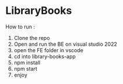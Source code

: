 # LibraryBooks

How to run :
1) Clone the repo
2) Open and run the BE on visual studio 2022
3) open the FE folder in vscode
4) cd into library-books-app
5) npm install
6) npm start
7) enjoy
